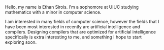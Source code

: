 Hello, my name is Ethan Sirois. I'm a sophomore at UIUC studying mathematics with a minor in computer science. 

I am interested in many fields of computer science, however the fields that I have been most interested in recently are artificial intelligence and compilers. Designing compilers that are optimized for artificial intelligence specifically is extra interesting to me, and something I hope to start exploring soon.

